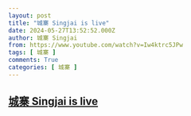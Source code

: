 ```yaml
---
layout: post
title: "城寨 Singjai is live"
date: 2024-05-27T13:52:52.000Z
author: 城寨 Singjai
from: https://www.youtube.com/watch?v=Iw4ktrc5JPw
tags: [ 城寨 ]
comments: True
categories: [ 城寨 ]
---
```

<!--1716817972000-->
[城寨 Singjai is live](https://www.youtube.com/watch?v=Iw4ktrc5JPw)
------

<div>

</div>
